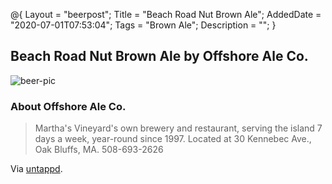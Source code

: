 @{
 Layout = "beerpost";
 Title = "Beach Road Nut Brown Ale";
 AddedDate = "2020-07-01T07:53:04";
 Tags = "Brown Ale";
 Description = "";
 }
 

## Beach Road Nut Brown Ale by Offshore Ale Co.

![beer-pic]

### About Offshore Ale Co.

> Martha's Vineyard's own brewery and restaurant, serving the island 7 days a week, year-round since 1997. Located at 30 Kennebec Ave., Oak Bluffs, MA. 508-693-2626

Via [untappd][untappd-url].

[untappd-url]: <https://untappd.com/beer/293431>
[beer-pic]: https://jasonpowley.com/assets/img/2020-07-01-beach-road-nut-brown-ale.jpeg "Beach Road Nut Brown Ale by Offshore Ale Co."

